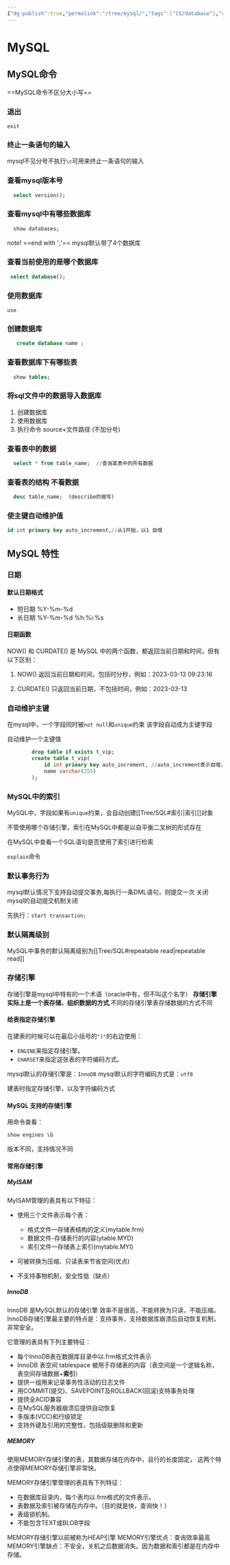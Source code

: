 ```yaml
---
{"dg-publish":true,"permalink":"/tree/mysql/","tags":["CS/database"],"created":"2022-08-02T01:12:16.575+08:00","updated":"2023-08-27T13:23:13.161+08:00"}
---
```



# MySQL 

## MySQL命令

==MySQL命令不区分大小写==

### 退出
`exit`

### 终止一条语句的输入

 mysql不见分号不执行`\c`可用来终止一条语句的输入


### 查看mysql版本号
```sql
  select version();
```
### 查看mysql中有哪些数据库
```sql
  show databases;
```
 note! ==end with ';'==
 mysql默认带了4个数据库

### 查看当前使用的是哪个数据库
```sql
 select database();
```
### 使用数据库
 `use`

### 创建数据库
```sql
   create database name ; 
```
### 查看数据库下有哪些表
```sql
  show tables;
```
### 将sql文件中的数据导入数据库  

1. 创建数据库 
2. 使用数据库 
3. 执行命令  source+文件路径 (不加分号)


### 查看表中的数据 
```sql
  select * from table_name;  //查询某表中的所有数据
```
### 查看表的结构 不看数据
```sql
  desc table_name;  (describe的缩写)
```

 ### 使主键自动维护值 

```sql
id int primary key auto_increment,//从1开始，以1 自增 
```


##  MySQL 特性

### 日期

#### 默认日期格式

- 短日期 %Y-%m-%d 
- 长日期 %Y-%m-%d %h:%i:%s

#### 日期函数

NOW() 和 CURDATE() 是 MySQL 中的两个函数，都返回当前日期和时间，但有以下区别：

1. NOW() 返回当前日期和时间，包括时分秒，例如：2023-03-13 09:23:16

2. CURDATE() 只返回当前日期，不包括时间，例如：2023-03-13

### 自动维护主键

 在mysql中，一个字段同时被`not null`和`unique`约束 该字段自动成为主键字段

自动维护一个主键值
```sql
		drop table if exists t_vip;
		create table t_vip(
			id int primary key auto_increment, //auto_increment表示自增，从1开始，以1递增！
			name varchar(255)
		);
```
### MySQL中的索引

MySQL中，字段如果有`unique`约束，会自动创建[[Tree/SQL#索引\|索引]]对象

不管使用哪个存储引擎，索引在MySQL中都是以自平衡二叉树的形式存在

在MySQL中查看一个SQL语句是否使用了索引进行检索 

`explain`命令 

### 默认事务行为

mysql默认情况下支持自动提交事务,每执行一条DML语句，则提交一次
关闭mysql的自动提交机制关闭

先执行：`start transaction;`

### 默认隔离级别

MySQL中事务的默认隔离级别为[[Tree/SQL#repeatable read\|repeatable read]]

### 存储引擎

存储引擎是mysql中特有的一个术语（oracle中有，但不叫这个名字） 
**存储引擎实际上是一个表存储、组织数据的方式**,不同的存储引擎表存储数据的方式不同

#### 给表指定存储引擎

在建表的时候可以在最后小括号的`")"`的右边使用：

- `ENGINE`来指定存储引擎。
- `CHARSET`来指定这张表的字符编码方式。

mysql默认的存储引擎是：`InnoDB`
mysql默认的字符编码方式是：`utf8`

建表时指定存储引擎，以及字符编码方式 

#### MySQL 支持的存储引擎

用命令查看：

```sql 
show engines \G
```
版本不同，支持情况不同

#### 常用存储引擎

##### MyISAM

MyISAM管理的表具有以下特征：

- 使用三个文件表示每个表：
	- 格式文件一存储表结构的定义(mytable.frm)
	- 数据文件-存储表行的内容(ytable.MYD)
	- 索引文件一存储表上索引(mytable.MYI)

- 可被转换为压缩、只读表来节省空间(优点)
- 不支持事物机制，安全性低（缺点）

##### InnoDB

InnoDB 是MySQL默认的存储引擎
效率不是很高，不能转换为只读，不能压缩。
InnoDB存储引擎最主要的特点是：支持事务，支持数据库崩溃后自动恢复机制， 非常安全。

它管理的表具有下列主要特征：
- 每个InnoDB表在数据库目录中以.frm格式文件表示
- InnoDB 表空间 tablespace 被用于存储表的内容（表空间是一个逻辑名称，表空间存储数据+**索引**）
- 提供一组用来记录事务性活动的日志文件
- 用COMMIT(提交)、SAVEPOINT及ROLLBACK(回滚)支特事务处理
- 提供全ACID兼容
- 在MySQL服务器崩溃后提供自动恢复
- 多版本(VCC)和行级锁定
- 支持外键及引用的完整性，包括级联删除和更新

##### MEMORY 

使用MEMORY存储引擎的表，其数据存储在内存中，且行的长度固定，
这两个特点使得MEMORY存储引擎非常快。

MEMORY存储引擎管理的表具有下列特征：
- 在数据库目录内，每个表均以.frm格式的文件表示。
- 表数据及索引被存储在内存中。（目的就是快，查询快！）
- 表级锁机制。
- 不能包含TEXT或BLOB字段

MEMORY存储引擎以前被称为HEAP引擎
MEMORY引擎优点：查询效率最高
MEMORY引擎缺点：不安全，关机之后数据消失。因为数据和索引都是在内存中存储。